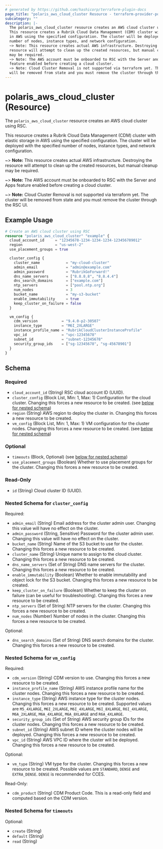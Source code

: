 ```yaml
---
# generated by https://github.com/hashicorp/terraform-plugin-docs
page_title: "polaris_aws_cloud_cluster Resource - terraform-provider-polaris"
subcategory: ""
description: |-
  The polaris_aws_cloud_cluster resource creates an AWS cloud cluster using RSC.
  This resource creates a Rubrik Cloud Data Management (CDM) cluster with elastic storage
  in AWS using the specified configuration. The cluster will be deployed with the specified
  number of nodes, instance types, and network configuration.
  ~> Note: This resource creates actual AWS infrastructure. Destroying the
  resource will attempt to clean up the created resources, but manual cleanup
  may be required.
  ~> Note: The AWS account must be onboarded to RSC with the Server and Apps
  feature enabled before creating a cloud cluster.
  ~> Note: Cloud Cluster Removal is not supported via terraform yet. The cluster
  will be removed from state and you must remove the cluster through the RSC UI.
---
```


# polaris_aws_cloud_cluster (Resource)

The `polaris_aws_cloud_cluster` resource creates an AWS cloud cluster using RSC.

This resource creates a Rubrik Cloud Data Management (CDM) cluster with elastic storage 
in AWS using the specified configuration. The cluster will be deployed with the specified
number of nodes, instance types, and network configuration.

~> **Note:** This resource creates actual AWS infrastructure. Destroying the
   resource will attempt to clean up the created resources, but manual cleanup
   may be required.

~> **Note:** The AWS account must be onboarded to RSC with the Server and Apps
   feature enabled before creating a cloud cluster.

~> **Note:** Cloud Cluster Removal is not supported via terraform yet. The cluster
   will be removed from state and you must remove the cluster through the RSC UI.

## Example Usage

```terraform
# Create an AWS cloud cluster using RSC
resource "polaris_aws_cloud_cluster" "example" {
  cloud_account_id     = "12345678-1234-1234-1234-123456789012"
  region               = "us-west-2"
  use_placement_groups = true

  cluster_config {
    cluster_name            = "my-cloud-cluster"
    admin_email             = "admin@example.com"
    admin_password          = "RubrikGoForward!"
    dns_name_servers        = ["8.8.8.8", "8.8.4.4"]
    dns_search_domains      = ["example.com"]
    ntp_servers             = ["pool.ntp.org"]
    num_nodes               = 3
    bucket_name             = "my-s3-bucket"
    enable_immutability     = true
    keep_cluster_on_failure = false
  }

  vm_config {
    cdm_version           = "9.4.0-p2-30507"
    instance_type         = "M6I_2XLARGE"
    instance_profile_name = "RubrikCloudClusterInstanceProfile"
    vpc_id                = "vpc-12345678"
    subnet_id             = "subnet-12345678"
    security_group_ids    = ["sg-12345678", "sg-45678901"]
  }
}
```

<!-- schema generated by tfplugindocs -->
## Schema

### Required

- `cloud_account_id` (String) RSC cloud account ID (UUID).
- `cluster_config` (Block List, Min: 1, Max: 1) Configuration for the cloud cluster. Changing this forces a new resource to be created. (see [below for nested schema](#nestedblock--cluster_config))
- `region` (String) AWS region to deploy the cluster in. Changing this forces a new resource to be created.
- `vm_config` (Block List, Min: 1, Max: 1) VM configuration for the cluster nodes. Changing this forces a new resource to be created. (see [below for nested schema](#nestedblock--vm_config))

### Optional

- `timeouts` (Block, Optional) (see [below for nested schema](#nestedblock--timeouts))
- `use_placement_groups` (Boolean) Whether to use placement groups for the cluster. Changing this forces a new resource to be created.

### Read-Only

- `id` (String) Cloud cluster ID (UUID).

<a id="nestedblock--cluster_config"></a>
### Nested Schema for `cluster_config`

Required:

- `admin_email` (String) Email address for the cluster admin user. Changing this value will have no effect on the cluster.
- `admin_password` (String, Sensitive) Password for the cluster admin user. Changing this value will have no effect on the cluster.
- `bucket_name` (String) Name of the S3 bucket to use for the cluster. Changing this forces a new resource to be created.
- `cluster_name` (String) Unique name to assign to the cloud cluster. Changing this forces a new resource to be created.
- `dns_name_servers` (Set of String) DNS name servers for the cluster. Changing this forces a new resource to be created.
- `enable_immutability` (Boolean) Whether to enable immutability and object lock for the S3 bucket. Changing this forces a new resource to be created.
- `keep_cluster_on_failure` (Boolean) Whether to keep the cluster on failure (can be useful for troubleshooting). Changing this forces a new resource to be created.
- `ntp_servers` (Set of String) NTP servers for the cluster. Changing this forces a new resource to be created.
- `num_nodes` (Number) Number of nodes in the cluster. Changing this forces a new resource to be created.

Optional:

- `dns_search_domains` (Set of String) DNS search domains for the cluster. Changing this forces a new resource to be created.


<a id="nestedblock--vm_config"></a>
### Nested Schema for `vm_config`

Required:

- `cdm_version` (String) CDM version to use. Changing this forces a new resource to be created.
- `instance_profile_name` (String) AWS instance profile name for the cluster nodes. Changing this forces a new resource to be created.
- `instance_type` (String) AWS instance type for the cluster nodes. Changing this forces a new resource to be created. Supported values are `M5_4XLARGE`, `M6I_2XLARGE`, `M6I_4XLARGE`, `M6I_8XLARGE`, `R6I_4XLARGE`, `M6A_2XLARGE`, `M6A_4XLARGE`, `M6A_8XLARGE` and `R6A_4XLARGE`.
- `security_group_ids` (Set of String) AWS security group IDs for the cluster nodes. Changing this forces a new resource to be created.
- `subnet_id` (String) AWS subnet ID where the cluster nodes will be deployed. Changing this forces a new resource to be created.
- `vpc_id` (String) AWS VPC ID where the cluster will be deployed. Changing this forces a new resource to be created.

Optional:

- `vm_type` (String) VM type for the cluster. Changing this forces a new resource to be created. Possible values are `STANDARD`, `DENSE` and `EXTRA_DENSE`. `DENSE` is recommended for CCES.

Read-Only:

- `cdm_product` (String) CDM Product Code. This is a read-only field and computed based on the CDM version.


<a id="nestedblock--timeouts"></a>
### Nested Schema for `timeouts`

Optional:

- `create` (String)
- `default` (String)
- `read` (String)
